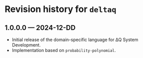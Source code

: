 # Revision history for `deltaq`

## 1.0.0.0 — 2024-12-DD

* Initial release of the domain-specific language for ∆Q System Development.
* Implementation based on `probability-polynomial`.
